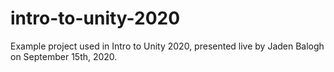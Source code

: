 # intro-to-unity-2020
Example project used in Intro to Unity 2020, presented live by Jaden Balogh on September 15th, 2020.
